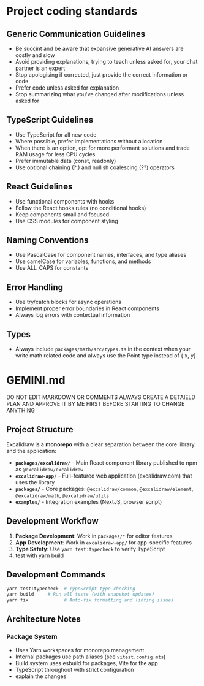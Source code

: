 # Project coding standards

## Generic Communication Guidelines

- Be succint and be aware that expansive generative AI answers are costly and slow
- Avoid providing explanations, trying to teach unless asked for, your chat partner is an expert
- Stop apologising if corrected, just provide the correct information or code
- Prefer code unless asked for explanation
- Stop summarizing what you've changed after modifications unless asked for

## TypeScript Guidelines

- Use TypeScript for all new code
- Where possible, prefer implementations without allocation
- When there is an option, opt for more performant solutions and trade RAM usage for less CPU cycles
- Prefer immutable data (const, readonly)
- Use optional chaining (?.) and nullish coalescing (??) operators

## React Guidelines

- Use functional components with hooks
- Follow the React hooks rules (no conditional hooks)
- Keep components small and focused
- Use CSS modules for component styling

## Naming Conventions

- Use PascalCase for component names, interfaces, and type aliases
- Use camelCase for variables, functions, and methods
- Use ALL_CAPS for constants

## Error Handling

- Use try/catch blocks for async operations
- Implement proper error boundaries in React components
- Always log errors with contextual information

## Types

- Always include `packages/math/src/types.ts` in the context when your write math related code and always use the Point type instead of { x, y}

# GEMINI.md

DO NOT EDIT MARKDOWN OR COMMENTS ALWAYS CREATE A DETAIELD PLAN AND APPROVE IT BY ME FIRST BEFORE STARTING TO CHANGE ANYTHING

## Project Structure

Excalidraw is a **monorepo** with a clear separation between the core library and the application:

- **`packages/excalidraw/`** - Main React component library published to npm as `@excalidraw/excalidraw`
- **`excalidraw-app/`** - Full-featured web application (excalidraw.com) that uses the library
- **`packages/`** - Core packages: `@excalidraw/common`, `@excalidraw/element`, `@excalidraw/math`, `@excalidraw/utils`
- **`examples/`** - Integration examples (NextJS, browser script)

## Development Workflow

1. **Package Development**: Work in `packages/*` for editor features
2. **App Development**: Work in `excalidraw-app/` for app-specific features
3. **Type Safety**: Use `yarn test:typecheck` to verify TypeScript
4. test with yarn build

## Development Commands

```bash
yarn test:typecheck  # TypeScript type checking
yarn build     # Run all tests (with snapshot updates)
yarn fix             # Auto-fix formatting and linting issues
```

## Architecture Notes

### Package System

- Uses Yarn workspaces for monorepo management
- Internal packages use path aliases (see `vitest.config.mts`)
- Build system uses esbuild for packages, Vite for the app
- TypeScript throughout with strict configuration
- explain the changes
